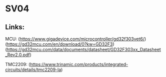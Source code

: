 # SV04

## Links:

MCU:
(https://www.gigadevice.com/microcontroller/gd32f303vet6/)
(https://gd32mcu.com/en/download/0?kw=GD32F3)
(https://gd32mcu.com/data/documents/datasheet/GD32F303xx_Datasheet_Rev2.0.pdf)


TMC2209:
(https://www.trinamic.com/products/integrated-circuits/details/tmc2209-la)
